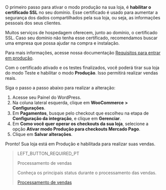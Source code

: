 O primeiro passo para ativar o modo produção na sua loja, é **habilitar o certificado SSL** no seu domínio. Esse certificado é usado para aumentar a segurança dos dados compartilhados pela sua loja, ou seja, as informações pessoais dos seus clientes.

Muitos serviços de hospedagem oferecem, junto ao domínio, o certificado SSL. Caso seu domínio não tenha esse certificado, recomendamos buscar uma empresa que possa ajudar na compra e instalação. 

Para mais informações, acesse nossa documentação [Requisitos para entrar em produção](https://www.mercadopago[FAKER][URL][DOMAIN]/developers/pt/guides/online-payments/checkout-api/goto-production).

Com o certificado ativado e os testes finalizados, você poderá tirar sua loja do modo Teste e habilitar o modo **Produção**. Isso permitirá realizar vendas reais.

 Siga o passo a passo abaixo para realizar a alteração:


1. Acesse seu Painel do WordPress.
2. Na coluna lateral esquerda, clique em **WooCommerce** **> Configurações**.
3. Em **Pagamentos**, busque pelo checkout que escolheu na etapa de **Configuração da integração**, e clique em **Gerenciar**.
4. Em **Como você quer operar os checkouts da sua loja**, selecione a opção **Ativar modo Produção para checkouts Mercado Pago**. 
5. Clique em **Salvar alterações**.

Pronto! Sua loja está em Produção e habilitada para realizar suas vendas.

> LEFT_BUTTON_REQUIRED_PT
>
> Processamento de vendas
>
> Conheça os principais status durante o processamento das vendas.
>
> [Processamento de vendas](https://www.mercadopago[FAKER][URL][DOMAIN]/developers/pt/guides/plugins/woocommerce/sales-processing)

